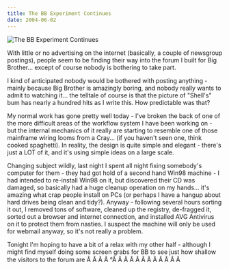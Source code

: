 ```yaml
---
title: The BB Experiment Continues
date: 2004-06-02
---
```


![The BB Experiment Continues](https://source.unsplash.com/qTpc0Vj4YoE/1600x900)

With little or no advertising on the internet (basically, a couple of newsgroup postings), people seem to be finding their way into the forum I built for Big Brother... except of course nobody is bothering to take part.

I kind of anticipated nobody would be bothered with posting anything - mainly because Big Brother is amazingly boring, and nobody really wants to admit to watching it... the telltale of course is that the picture of "Shell's" bum has nearly a hundred hits as I write this. How predictable was that?

My normal work has gone pretty well today - I've broken the back of one of the more difficult areas of the workflow system I have been working on - but the internal mechanics of it really are starting to resemble one of those mainframe wiring looms from a Cray... (if you haven't seen one, think cooked spaghetti). In reality, the design is quite simple and elegant - there's just a LOT of it, and it's using simple ideas on a large scale.

Changing subject wildly, last night I spent all night fixing somebody's computer for them - they had got hold of a second hand Win98 machine - I had intended to re-install Win98 on it, but discovered their CD was damaged, so basically had a huge cleanup operation on my hands... it's amazing what crap people install on PCs (or perhaps I have a hangup about hard drives being clean and tidy?). Anyway - following several hours sorting it out, I removed tons of software, cleaned up the registry, de-fragged it, sorted out a browser and internet connection, and installed AVG Antivirus on it to protect them from nasties. I suspect the machine will only be used for webmail anyway, so it's not really a problem.

Tonight I'm hoping to have a bit of a relax with my other half - although I might find myself doing some screen grabs for BB to see just how shallow the visitors to the forum are Ã Ã Ã Ã °Ã Ã Ã Ã Ã Ã Ã Ã Ã Ã Ã Ã 